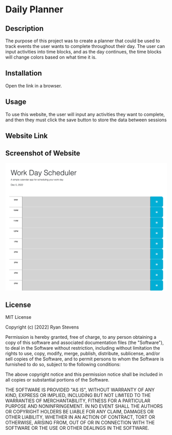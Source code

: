 # Daily Planner

## Description

The purpose of this project was to create a planner that could be used to track events the user wants to complete throughout their day. The user can input activities into time blocks, and as the day continues, the time blocks will change colors based on what time it is.

## Installation

Open the link in a browser.

## Usage

To use this website, the user will input any activities they want to complete, and then they must click the save button to store the data between sessions

## Website Link

## Screenshot of Website

![Daily Planner Screenshot](/Assets/daily-planner-screenshot.png)

## License

MIT License

Copyright (c) [2022] Ryan Stevens

Permission is hereby granted, free of charge, to any person obtaining a copy
of this software and associated documentation files (the "Software"), to deal
in the Software without restriction, including without limitation the rights
to use, copy, modify, merge, publish, distribute, sublicense, and/or sell
copies of the Software, and to permit persons to whom the Software is
furnished to do so, subject to the following conditions:

The above copyright notice and this permission notice shall be included in all
copies or substantial portions of the Software.

THE SOFTWARE IS PROVIDED "AS IS", WITHOUT WARRANTY OF ANY KIND, EXPRESS OR
IMPLIED, INCLUDING BUT NOT LIMITED TO THE WARRANTIES OF MERCHANTABILITY,
FITNESS FOR A PARTICULAR PURPOSE AND NONINFRINGEMENT. IN NO EVENT SHALL THE
AUTHORS OR COPYRIGHT HOLDERS BE LIABLE FOR ANY CLAIM, DAMAGES OR OTHER
LIABILITY, WHETHER IN AN ACTION OF CONTRACT, TORT OR OTHERWISE, ARISING FROM,
OUT OF OR IN CONNECTION WITH THE SOFTWARE OR THE USE OR OTHER DEALINGS IN THE
SOFTWARE.
